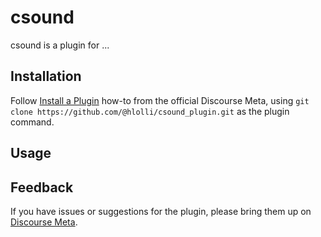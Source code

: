 # csound

csound is a plugin for ...

## Installation

Follow [Install a Plugin](https://meta.discourse.org/t/install-a-plugin/19157)
how-to from the official Discourse Meta, using `git clone https://github.com/@hlolli/csound_plugin.git`
as the plugin command.

## Usage

## Feedback

If you have issues or suggestions for the plugin, please bring them up on
[Discourse Meta](https://meta.discourse.org).
